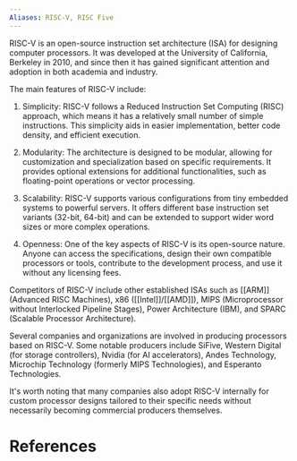```yaml
---
Aliases: RISC-V, RISC Five
---
```


RISC-V is an open-source instruction set architecture (ISA) for designing computer processors. It was developed at the University of California, Berkeley in 2010, and since then it has gained significant attention and adoption in both academia and industry.

The main features of RISC-V include:

1. Simplicity: RISC-V follows a Reduced Instruction Set Computing (RISC) approach, which means it has a relatively small number of simple instructions. This simplicity aids in easier implementation, better code density, and efficient execution.

2. Modularity: The architecture is designed to be modular, allowing for customization and specialization based on specific requirements. It provides optional extensions for additional functionalities, such as floating-point operations or vector processing.

3. Scalability: RISC-V supports various configurations from tiny embedded systems to powerful servers. It offers different base instruction set variants (32-bit, 64-bit) and can be extended to support wider word sizes or more complex operations.

4. Openness: One of the key aspects of RISC-V is its open-source nature. Anyone can access the specifications, design their own compatible processors or tools, contribute to the development process, and use it without any licensing fees.

Competitors of RISC-V include other established ISAs such as [[ARM]] (Advanced RISC Machines), x86 ([[Intel]]/[[AMD]]), MIPS (Microprocessor without Interlocked Pipeline Stages), Power Architecture (IBM), and SPARC (Scalable Processor Architecture).

Several companies and organizations are involved in producing processors based on RISC-V. Some notable producers include SiFive, Western Digital (for storage controllers), Nvidia (for AI accelerators), Andes Technology, Microchip Technology (formerly MIPS Technologies), and Esperanto Technologies.

It's worth noting that many companies also adopt RISC-V internally for custom processor designs tailored to their specific needs without necessarily becoming commercial producers themselves.

# References